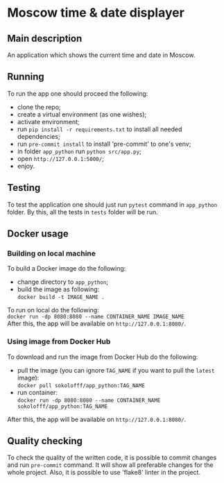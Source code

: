 # Moscow time & date displayer 

## Main description 
An application which shows the current time and date in Moscow.

## Running 
To run the app one should proceed the following:
* clone the repo;
* create a virtual environment (as one wishes);
* activate environment;
* run `pip install -r requirements.txt` to install all needed dependencies;
* run `pre-commit install` to install 'pre-commit' to one's venv;
* in folder `app_python` run `python src/app.py`;
* open `http://127.0.0.1:5000/`;
* enjoy.

## Testing
To test the application one should just run `pytest` command in `app_python` folder. By this, all the tests in `tests` folder will be run.

## Docker usage 
### Building on local machine
To build a Docker image do the following:
* change directory to `app_python`;
* build the image as following:<br>
```docker build -t IMAGE_NAME .```<be>

To run on local do the following:<br>
```docker run -dp 8080:8080 --name CONTAINER_NAME IMAGE_NAME```<br>
After this, the app will be available on `http://127.0.0.1:8080/`.

### Using image from Docker Hub
To download and run the image from Docker Hub do the following:
* pull the image (you can ignore `TAG_NAME` if you want to pull the `latest` image):<br>
```docker pull sokolofff/app_python:TAG_NAME```<br>
* run container:<br>
```docker run -dp 8080:8080 --name CONTAINER_NAME sokolofff/app_python:TAG_NAME```<be>

After this, the app will be available on `http://127.0.0.1:8080/`.

## Quality checking 
To check the quality of the written code, it is possible to commit changes and run `pre-commit` command. It will show all preferable changes for the whole project. Also, it is possible to use 'flake8' linter in the project.
